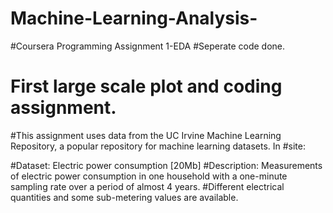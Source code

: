 # Machine-Learning-Analysis-
#Coursera Programming Assignment 1-EDA
#Seperate code done.
# First large scale plot and coding assignment.
#This assignment uses data from the UC Irvine Machine Learning Repository, a popular repository for machine learning datasets. In 
#site:

#Dataset: Electric power consumption [20Mb]
#Description: Measurements of electric power consumption in one household with a one-minute sampling rate over a period of almost 4 years. #Different electrical quantities and some sub-metering values are available.
